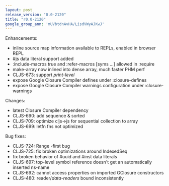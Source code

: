 ```yaml
---
layout: post
release_version: "0.0-2120"
title: "r0.0-2120"
google_group_ann: 'mUVbtdnAvHA/LisdVWyAJKwJ'
---
```


Enhancements:

* inline source map information available to REPLs, enabled in browser REPL
* #js data literal support added
* :include-macros true and :refer-macros [syms ...] allowed in :require
* make-array now inlined into dense array, much faster PHM perf
* CLJS-673: support *print-level*
* expose Google Closure Compiler defines under :closure-defines
* expose Google Closure Compiler warnings configuration under :closure-warnings

Changes:

* latest Closure Compiler dependency
* CLJS-690: add sequence & sorted
* CLJS-709: optimize cljs->js for sequential collection to array
* CLJS-699: letfn fns not optimized

Bug fixes:

* CLJS-724: Range -first bug
* CLJS-725: fix broken optimizations around IndexedSeq
* fix broken behavior of #uuid and #inst data literals
* CLJS-697: top-level symbol reference doesn't get an automatically inserted ns-name
* CLJS-692: cannot access properties on imported GClosure constructors
* CLJS-480: reader/*data-readers* bound inconsistently

